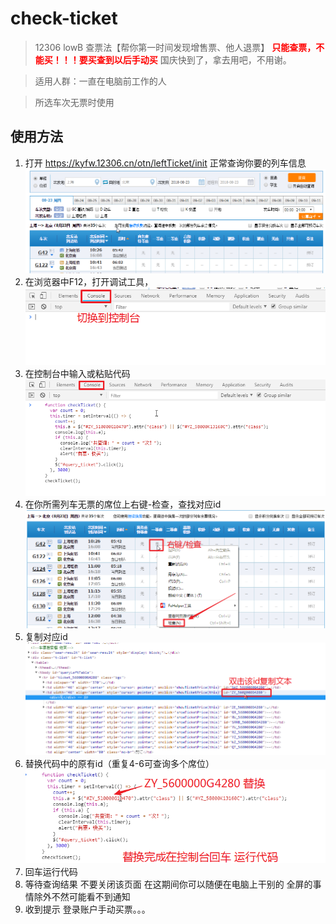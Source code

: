 # check-ticket
> 12306 lowB 查票法【帮你第一时间发现增售票、他人退票】 <b style='color:red'>只能查票，不能买！！！要买查到以后手动买</b> 国庆快到了，拿去用吧，不用谢。

> 适用人群：一直在电脑前工作的人

> 所选车次无票时使用

## 使用方法
1. 打开 https://kyfw.12306.cn/otn/leftTicket/init 正常查询你要的列车信息
  ![hhh](img/a.png)
2. 在浏览器中F12，打开调试工具，
  ![hhh](img/b.png)
3. 在控制台中输入或粘贴代码
  ![hhh](img/c.png)
4. 在你所需列车无票的席位上右键-检查，查找对应id
  ![hhh](img/d.png)
5. 复制对应id 
  ![hhh](img/e.png)
6. 替换代码中的原有id（重复4-6可查询多个席位）
  ![hhh](img/f.png)
7. 回车运行代码
8. 等待查询结果 不要关闭该页面 在这期间你可以随便在电脑上干别的 全屏的事情除外不然可能看不到通知
9. 收到提示 登录账户手动买票。。。 
